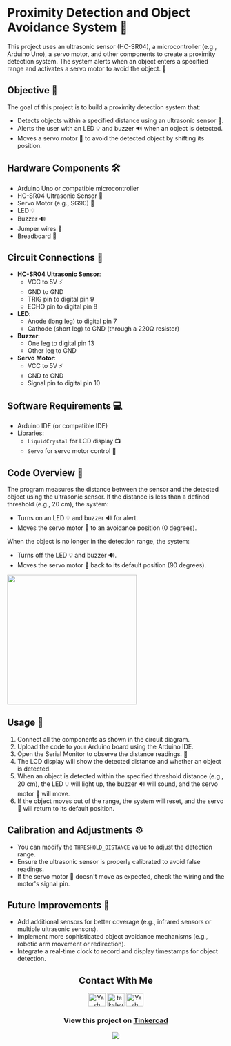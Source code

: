 # Proximity Detection and Object Avoidance System 🚀

This project uses an ultrasonic sensor (HC-SR04), a microcontroller (e.g., Arduino Uno), a servo motor, and other components to create a proximity detection system. The system alerts when an object enters a specified range and activates a servo motor to avoid the object. 🤖

## Objective 🎯
The goal of this project is to build a proximity detection system that:
- Detects objects within a specified distance using an ultrasonic sensor 📏.
- Alerts the user with an LED 💡 and buzzer 🔊 when an object is detected.
- Moves a servo motor 🤖 to avoid the detected object by shifting its position.

## Hardware Components 🛠️
- Arduino Uno or compatible microcontroller
- HC-SR04 Ultrasonic Sensor 📡
- Servo Motor (e.g., SG90) 🦾
- LED 💡
- Buzzer 🔊
- Jumper wires 🔌
- Breadboard 🍞

## Circuit Connections 🔌
- **HC-SR04 Ultrasonic Sensor**:
  - VCC to 5V ⚡
  - GND to GND
  - TRIG pin to digital pin 9
  - ECHO pin to digital pin 8 
- **LED**:
  - Anode (long leg) to digital pin 7
  - Cathode (short leg) to GND (through a 220Ω resistor)
- **Buzzer**:
  - One leg to digital pin 13
  - Other leg to GND
- **Servo Motor**:
  - VCC to 5V ⚡
  - GND to GND
  - Signal pin to digital pin 10

## Software Requirements 💻
- Arduino IDE (or compatible IDE)
- Libraries:
  - `LiquidCrystal` for LCD display 📺
  - `Servo` for servo motor control 🔧

## Code Overview 📝
The program measures the distance between the sensor and the detected object using the ultrasonic sensor. If the distance is less than a defined threshold (e.g., 20 cm), the system:
- Turns on an LED 💡 and buzzer 🔊 for alert.
- Moves the servo motor 🦾 to an avoidance position (0 degrees). 

When the object is no longer in the detection range, the system:
- Turns off the LED 💡 and buzzer 🔊.
- Moves the servo motor 🦾 back to its default position (90 degrees).

<img src="https://lastminuteengineers.com/wp-content/uploads/arduino/HC-SR04-Ultrasonic-Sensor-Working-Echo-when-no-Obstacle.gif" width="300" height="auto" />

## Usage 🚀
1. Connect all the components as shown in the circuit diagram.
2. Upload the code to your Arduino board using the Arduino IDE.
3. Open the Serial Monitor to observe the distance readings. 📏
4. The LCD display will show the detected distance and whether an object is detected.
5. When an object is detected within the specified threshold distance (e.g., 20 cm), the LED 💡 will light up, the buzzer 🔊 will sound, and the servo motor 🦾 will move.
6. If the object moves out of the range, the system will reset, and the servo 🦾 will return to its default position.

## Calibration and Adjustments ⚙️
- You can modify the `THRESHOLD_DISTANCE` value to adjust the detection range.
- Ensure the ultrasonic sensor is properly calibrated to avoid false readings.
- If the servo motor 🦾 doesn't move as expected, check the wiring and the motor's signal pin.

## Future Improvements 🔮
- Add additional sensors for better coverage (e.g., infrared sensors or multiple ultrasonic sensors).
- Implement more sophisticated object avoidance mechanisms (e.g., robotic arm movement or redirection).
- Integrate a real-time clock to record and display timestamps for object detection.

<h2 align="center">Contact With Me</h2>
<div align="center">
  <a href="https://linkedin.com/in/yash-tekale-6157ba246" target="blank">
    <img align="center" src="https://raw.githubusercontent.com/rahuldkjain/github-profile-readme-generator/master/src/images/icons/Social/linked-in-alt.svg" alt="Yash Tekale LinkedIn" height="30" width="40" />
  </a>
    <a href="mailto:tekaleyash16@gmail.com" target="_blank">
    <img align="center" src="https://i.pinimg.com/736x/a1/d1/4b/a1d14ba7881740c8c3e428a75132a2ae.jpg" alt="tekaleyash16@gmail.com" height="30" width="40" />
  </a>
  <a href="https://github.com/yashtekale06" target="blank">
    <img align="center" src="https://raw.githubusercontent.com/rahuldkjain/github-profile-readme-generator/master/src/images/icons/Social/github.svg" alt="Yash Tekale GitHub" height="30" width="40" />
  </a>
</div>
<h3 align="center">
  View this project on <a href="https://www.tinkercad.com/things/51DGr1M2U8y/edit" target="_blank">Tinkercad</a>
</h3>

<p align="center">
  <img src="https://capsule-render.vercel.app/api?type=waving&color=gradient&height=65&section=footer"/>
</p>
